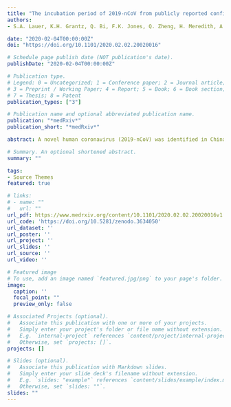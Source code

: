 ```yaml
---
title: "The incubation period of 2019-nCoV from publicly reported confirmed cases: estimation and application"
authors:
- S.A. Lauer, K.H. Grantz, Q. Bi, F.K. Jones, Q. Zheng, H. Meredith, A.S. Azman, N.G. Reich, and J. Lessler

date: "2020-02-04T00:00:00Z"
doi: "https://doi.org/10.1101/2020.02.02.20020016"

# Schedule page publish date (NOT publication's date).
publishDate: "2020-02-04T00:00:00Z"

# Publication type.
# Legend: 0 = Uncategorized; 1 = Conference paper; 2 = Journal article;
# 3 = Preprint / Working Paper; 4 = Report; 5 = Book; 6 = Book section;
# 7 = Thesis; 8 = Patent
publication_types: ["3"]

# Publication name and optional abbreviated publication name.
publication: "*medRxiv*"
publication_short: "*medRxiv*"

abstract: A novel human coronavirus (2019-nCoV) was identified in China in December, 2019. There is limited support for many of its key epidemiologic features, including the incubation period, which has important implications for surveillance and control activities. Here, we use data from public reports of 101 confirmed cases in 38 provinces, regions, and countries outside of Wuhan (Hubei province, China) with identifiable exposure windows and known dates of symptom onset to estimate the incubation period of 2019-nCoV. We estimate the median incubation period of 2019-nCoV to be 5.2 days (95% CI 4.4-6.0), and 97.5% of those who develop symptoms will do so within 10.5 days (95% CI: 7.3, 15.3) of infection. These estimates imply that, under conservative assumptions, 64 out of every 10,000 cases will develop symptoms after 14 days of active monitoring or quarantine. Whether this risk is acceptable depends on the underlying risk of infection and consequences of missed cases. The estimates presented here can be used to inform policy in multiple contexts based on these judgments.

# Summary. An optional shortened abstract.
summary: ""

tags:
- Source Themes
featured: true

# links:
# - name: ""
#   url: ""
url_pdf: https://www.medrxiv.org/content/10.1101/2020.02.02.20020016v1.full.pdf
url_code: 'https://doi.org/10.5281/zenodo.3634050'
url_dataset: ''
url_poster: ''
url_project: ''
url_slides: ''
url_source: ''
url_video: ''

# Featured image
# To use, add an image named `featured.jpg/png` to your page's folder. 
image:
  caption: ''
  focal_point: ""
  preview_only: false

# Associated Projects (optional).
#   Associate this publication with one or more of your projects.
#   Simply enter your project's folder or file name without extension.
#   E.g. `internal-project` references `content/project/internal-project/index.md`.
#   Otherwise, set `projects: []`.
projects: []

# Slides (optional).
#   Associate this publication with Markdown slides.
#   Simply enter your slide deck's filename without extension.
#   E.g. `slides: "example"` references `content/slides/example/index.md`.
#   Otherwise, set `slides: ""`.
slides: ""
---
```

